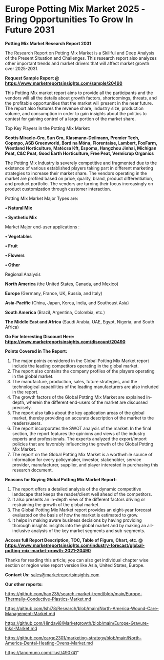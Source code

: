 # Europe Potting Mix Market 2025 -Bring Opportunities To Grow In Future 2031

<strong>Potting Mix Market Research Report 2031</strong>

The Research Report on Potting Mix Market is a Skillful and Deep Analysis of the Present Situation and Challenges. This research report also analyzes other important trends and market drivers that will affect market growth over 2025-2031.

<strong>Request Sample Report @ <a href=https://www.marketreportsinsights.com/sample/20490>https://www.marketreportsinsights.com/sample/20490</a></strong>

This Potting Mix market report aims to provide all the participants and the vendors will all the details about growth factors, shortcomings, threats, and the profitable opportunities that the market will present in the near future. The report also features the revenue share, industry size, production volume, and consumption in order to gain insights about the politics to contest for gaining control of a large portion of the market share.

Top Key Players in the Potting Mix Market:

<strong>Scotts Miracle-Gro, Sun Gro, Klasmann-Deilmann, Premier Tech, Copmpo, ASB Greenworld, Bord na Móna, Florentaise, Lambert, FoxFarm, Westland Horticulture, Matécsa Kft, Espoma, Hangzhou Jinhai, Michigan Peat, C&C Peat, Good Earth Horticulture, Free Peat, Vermicrop Organics</strong>

The Potting Mix Industry is severely competitive and fragmented due to the existence of various established players taking part in different marketing strategies to increase their market share. The vendors operating in the market are profiled based on price, quality, brand, product differentiation, and product portfolio. The vendors are turning their focus increasingly on product customization through customer interaction.

Potting Mix Market Major Types are:

<strong>• Natural Mix

• Synthetic Mix</strong>

Market Major end-user applications :

<strong>• Vegetables

• Fruit

• Flowers

• Other</strong>

Regional Analysis

</u><strong><b>North America</b></strong> (the United States, Canada, and Mexico)

<strong><b>Europe </b></strong>(Germany, France, UK, Russia, and Italy)

<strong><b>Asia-Pacific</b></strong> (China, Japan, Korea, India, and Southeast Asia)

<strong><b>South America</b></strong> (Brazil, Argentina, Colombia, etc.)

<strong><b>The Middle East and Africa</b></strong> (Saudi Arabia, UAE, Egypt, Nigeria, and South Africa)

<strong>Go For Interesting Discount Here: <a href=https://www.marketreportsinsights.com/discount/20490>https://www.marketreportsinsights.com/discount/20490</a></strong>

<strong>Points Covered in The Report:</strong>
<ol>
  <li>The major points considered in the Global Potting Mix Market report include the leading competitors operating in the global market.</li>
  <li>The report also contains the company profiles of the players operating in the global market.</li>
  <li>The manufacture, production, sales, future strategies, and the technological capabilities of the leading manufacturers are also included in the report.</li>
  <li>The growth factors of the Global Potting Mix Market are explained in-depth, wherein the different end-users of the market are discussed precisely.</li>
  <li>The report also talks about the key application areas of the global market, thereby providing an accurate description of the market to the readers/users.</li>
  <li>The report incorporates the SWOT analysis of the market. In the final section, the report features the opinions and views of the industry experts and professionals. The experts analyzed the export/import policies that are favorably influencing the growth of the Global Potting Mix Market.</li>
  <li>The report on the Global Potting Mix Market is a worthwhile source of information for every policymaker, investor, stakeholder, service provider, manufacturer, supplier, and player interested in purchasing this research document.</li>
</ol>
<strong>Reasons for Buying Global Potting Mix Market Report:</strong>

<ol>
  <li>The report offers a detailed analysis of the dynamic competitive landscape that keeps the reader/client well ahead of the competitors.</li>
  <li>It also presents an in-depth view of the different factors driving or restraining the growth of the global market.</li>
  <li>The Global Potting Mix Market report provides an eight-year forecast evaluated on the basis of how the market is estimated to grow.</li>
  <li>It helps in making aware business decisions by having providing thorough insights insights into the global market and by making an all-inclusive analysis of the key market segments and sub-segments.</li>
</ol>
<strong>Access full Report Description, TOC, Table of Figure, Chart, etc. @ <a href=https://www.marketreportsinsights.com/industry-forecast/global-potting-mix-market-growth-2021-20490>https://www.marketreportsinsights.com/industry-forecast/global-potting-mix-market-growth-2021-20490</a></strong>


Thanks for reading this article; you can also get individual chapter wise section or region wise report version like Asia, United States, Europe.

<strong>Contact Us:</strong>
sales@marketreportsinsights.com

<strong>Our other reports:</strong>

<a href=https://github.com/haq235/search-market-trend/blob/main/Europe-Thermally-Conductive-Plastics-Market.md>https://github.com/haq235/search-market-trend/blob/main/Europe-Thermally-Conductive-Plastics-Market.md</a>

<a href=https://github.com/Ishi78/Research/blob/main/North-America-Wound-Care-Management-Market.md>https://github.com/Ishi78/Research/blob/main/North-America-Wound-Care-Management-Market.md</a>

<a href=https://github.com/Hindavi8/Marketgrowth/blob/main/Europe-Gravure-Inks-Market.md>https://github.com/Hindavi8/Marketgrowth/blob/main/Europe-Gravure-Inks-Market.md</a>

<a href=https://github.com/cargo2301/marketing-strategy/blob/main/North-America-Dental-Heating-Ovens-Market.md>https://github.com/cargo2301/marketing-strategy/blob/main/North-America-Dental-Heating-Ovens-Market.md</a>

<a href=https://tanomuno.com/illust/490741>https://tanomuno.com/illust/490741</a>"
